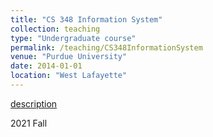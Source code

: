```yaml
---
title: "CS 348 Information System"
collection: teaching
type: "Undergraduate course"
permalink: /teaching/CS348InformationSystem
venue: "Purdue University"
date: 2014-01-01
location: "West Lafayette"
---
```

[description](https://www.cs.purdue.edu/academic-programs/courses/canonical/cs348.html)

2021 Fall

